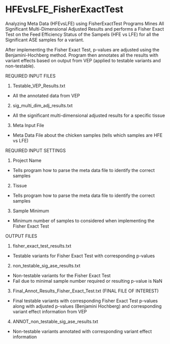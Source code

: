 # HFEvsLFE_FisherExactTest
Analyzing Meta Data (HFEvsLFE) using FisherExactTest
Programs Mines All Significant Multi-Dimensional Adjusted Results
and performs a Fisher Exact Test on the Feed Efficiency
Status of the Sampels (HFE vs LFE) for all the Significant ASE samples
for a variant.

After implementing the Fisher Exact Test, p-values are adjusted using
the Benjamini-Hochberg method. Program then annotates all the results
with variant effects based on output from VEP (applied to testable
variants and non-testable). 


REQUIRED INPUT FILES

1. Testable_VEP_Results.txt
- All the annotated data from VEP

2. sig_multi_dim_adj_results.txt
- All the significant multi-dimensional adjusted results for a specific tissue

3. Meta Input File
- Meta Data File about the chicken samples (tells which samples are HFE vs LFE)

REQUIRED INPUT SETTINGS

1. Project Name
- Tells program how to parse the meta data file to identify the correct samples

2. Tissue
- Tells program how to parse the meta data file to identify the correct samples

3. Sample Minimum
- Minimum number of samples to considered when implementing the Fisher Exact Test 

OUTPUT FILES

1. fisher_exact_test_results.txt
- Testable variants for Fisher Exact Test with corresponding p-values

2. non_testable_sig_ase_results.txt
- Non-testable variants for the Fisher Exact Test
- Fail due to minimal sample number required or resulting p-value is NaN

3. Final_Annot_Results_Fisher_Exact_Test.txt (FINAL FILE OF INTEREST)
- Final testable variants with corresponding Fisher Exact Test p-values along with adjusted p-values (Benjamini Hochberg)
and corresponding variant effect information from VEP

4. ANNOT_non_testable_sig_ase_results.txt
- Non-testable variants annotated with corresponding variant effect information 

